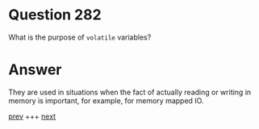 
# Question 282


 
 What is the purpose of `volatile` variables?


# Answer



They are used in situations when the fact of actually reading or writing 
in memory is important, for example, for memory mapped IO.


[prev](281.md) +++ [next](283.md)

